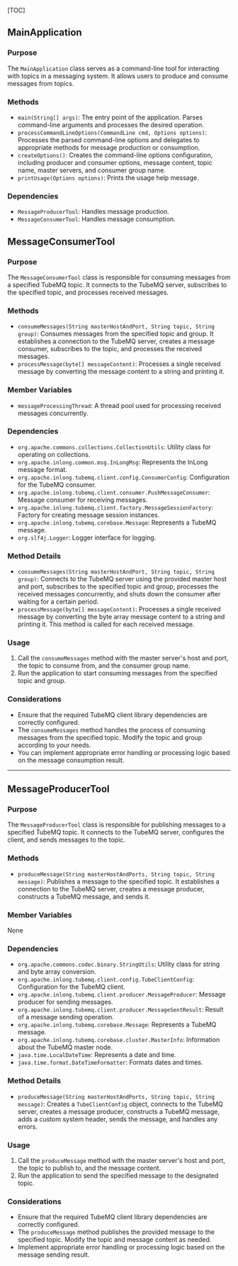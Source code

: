 [TOC]



## MainApplication

### Purpose

The `MainApplication` class serves as a command-line tool for interacting with topics in a messaging system. It allows users to produce and consume messages from topics.

### Methods

- `main(String[] args)`: The entry point of the application. Parses command-line arguments and processes the desired operation.
- `processCommandLineOptions(CommandLine cmd, Options options)`: Processes the parsed command-line options and delegates to appropriate methods for message production or consumption.
- `createOptions()`: Creates the command-line options configuration, including producer and consumer options, message content, topic name, master servers, and consumer group name.
- `printUsage(Options options)`: Prints the usage help message.

### Dependencies

- `MessageProducerTool`: Handles message production.
- `MessageConsumerTool`: Handles message consumption.



## MessageConsumerTool

### Purpose

The `MessageConsumerTool` class is responsible for consuming messages from a specified TubeMQ topic. It connects to the TubeMQ server, subscribes to the specified topic, and processes received messages.

### Methods

- `consumeMessages(String masterHostAndPort, String topic, String group)`: Consumes messages from the specified topic and group. It establishes a connection to the TubeMQ server, creates a message consumer, subscribes to the topic, and processes the received messages.
- `processMessage(byte[] messageContent)`: Processes a single received message by converting the message content to a string and printing it.

### Member Variables

- `messageProcessingThread`: A thread pool used for processing received messages concurrently.

### Dependencies

- `org.apache.commons.collections.CollectionUtils`: Utility class for operating on collections.
- `org.apache.inlong.common.msg.InLongMsg`: Represents the InLong message format.
- `org.apache.inlong.tubemq.client.config.ConsumerConfig`: Configuration for the TubeMQ consumer.
- `org.apache.inlong.tubemq.client.consumer.PushMessageConsumer`: Message consumer for receiving messages.
- `org.apache.inlong.tubemq.client.factory.MessageSessionFactory`: Factory for creating message session instances.
- `org.apache.inlong.tubemq.corebase.Message`: Represents a TubeMQ message.
- `org.slf4j.Logger`: Logger interface for logging.

### Method Details

- `consumeMessages(String masterHostAndPort, String topic, String group)`: Connects to the TubeMQ server using the provided master host and port, subscribes to the specified topic and group, processes the received messages concurrently, and shuts down the consumer after waiting for a certain period.
- `processMessage(byte[] messageContent)`: Processes a single received message by converting the byte array message content to a string and printing it. This method is called for each received message.

### Usage

1. Call the `consumeMessages` method with the master server's host and port, the topic to consume from, and the consumer group name.
2. Run the application to start consuming messages from the specified topic and group.

### Considerations

- Ensure that the required TubeMQ client library dependencies are correctly configured.
- The `consumeMessages` method handles the process of consuming messages from the specified topic. Modify the topic and group according to your needs.
- You can implement appropriate error handling or processing logic based on the message consumption result.

------

## MessageProducerTool

### Purpose

The `MessageProducerTool` class is responsible for publishing messages to a specified TubeMQ topic. It connects to the TubeMQ server, configures the client, and sends messages to the topic.

### Methods

- `produceMessage(String masterHostAndPorts, String topic, String message)`: Publishes a message to the specified topic. It establishes a connection to the TubeMQ server, creates a message producer, constructs a TubeMQ message, and sends it.

### Member Variables

None

### Dependencies

- `org.apache.commons.codec.binary.StringUtils`: Utility class for string and byte array conversion.
- `org.apache.inlong.tubemq.client.config.TubeClientConfig`: Configuration for the TubeMQ client.
- `org.apache.inlong.tubemq.client.producer.MessageProducer`: Message producer for sending messages.
- `org.apache.inlong.tubemq.client.producer.MessageSentResult`: Result of a message sending operation.
- `org.apache.inlong.tubemq.corebase.Message`: Represents a TubeMQ message.
- `org.apache.inlong.tubemq.corebase.cluster.MasterInfo`: Information about the TubeMQ master node.
- `java.time.LocalDateTime`: Represents a date and time.
- `java.time.format.DateTimeFormatter`: Formats dates and times.

### Method Details

- `produceMessage(String masterHostAndPorts, String topic, String message)`: Creates a `TubeClientConfig` object, connects to the TubeMQ server, creates a message producer, constructs a TubeMQ message, adds a custom system header, sends the message, and handles any errors.

### Usage

1. Call the `produceMessage` method with the master server's host and port, the topic to publish to, and the message content.
2. Run the application to send the specified message to the designated topic.

### Considerations

- Ensure that the required TubeMQ client library dependencies are correctly configured.
- The `produceMessage` method publishes the provided message to the specified topic. Modify the topic and message content as needed.
- Implement appropriate error handling or processing logic based on the message sending result.
